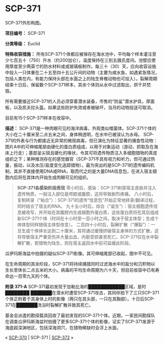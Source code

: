 # SCP-371
                        




SCP-371外形构图。



**项目编号：** SCP-371

**分类等级：** Euclid

**特殊收容措施：** 所有SCP-371个体都应被保存在海水池中，平均每个样本灌注至少七百五十（750）升水（约200加仑），温度保持在三到五摄氏度间。池壁应使用厚度至少两英寸的防水材料或或玻璃板制作。每三十（30）天，应向收容设施中投入一只体重在二十五至四十五公斤间的动物（主要为咸水鱼，如遇紧急情况，包括人类在内，有能力保持头部在水面之上的陆生脊椎动物也可投入）。裂解周期结束十日后，保留数个SCP-371样本，其余个体则从水中过滤取出，烘干并焚毁。

所有需要接近SCP-371的人员必须穿着潜水装备，市售的“防鲨”潜水护具，厚面板，以及凯夫拉头盔。如果这些防护失效或者被破坏，当月的动物投送可取消。

目前有15个SCP-371样本在收容中。

**描述：** SCP-371是一种肉眼可见的海洋病毒，外观类似噬菌体。SCP-371个体的大小在二十厘米至二点五米之间，身体稍透明，在水中已被误认为水母。
SCP-371的外表与行为都接近无异常的微观病毒，但已演化为特征显著的捕食性动物：图片A中的可伸缩尾部由硬化的蛋白质组成，以用于对象运动（游动，抓取及在海床上行走）；基部呈尖锐且硬化的喙状，令其可将遗传物质注入多细胞猎物的真皮组织之下；某种推测存在的感觉器官（SCP-371不具有视力和听力，但可通过热量，振动，以及水压/盐度变化追踪猎物）。最为突出的是SCP-371的遗传编码机制，其并不直接使用DNA或RNA，取而代之的是大量DNA信息包，在进入宿主细胞内后将在其体内开始生成肉眼可见的组织。


> **SCP-371各感染阶段表现** 
零小时后，感染：SCP-371刺穿宿主皮肤并注入遗传物质，一般注入部位是颅腔或腹腔，这将导致剧烈疼痛。
八小时后，复制转录（“粘合”）：SCP-371的遗传“信息包”开始正常地转录/翻译过程，同时结合了宿主的RNA。
九十五小时后，综合（“诞生”）：宿主细胞遗传信息被改写，并开始在其腹腔内生成细胞外蛋白质，这些蛋白质将在其后组成新SCP-371个体（时间在十小时至一百小时之间，取决于宿主体型；生成个体体型同样随宿主体型改变）。
二百四十小时后，裂解扩散（“爆裂”）：一旦生成个体体长达到二十厘米，其将通过缓慢挤破宿主身体的方式扩散，这将导致宿主严重受伤并大量出血，内脏受损甚至死亡。SCP-371仅在水中裂解扩散，若猎物为陆生，则在宿主返回水中前可延缓此阶段。
> 



瓜伊玛斯海盆中拍摄的疑似SCP-371影像。其可伸缩尾部已收起，图中不可见。



在生命周期的其余阶段，SCP-371将持续捕猎同时过滤海水中的盐分和沉积物以生长至体长二点五米的大小。病毒的平均生命周期为六十天，但目前收容中已有寿命达一百零九天的个体。

**附录 371-A** 
SCP-371最初发现于加勒比海的████████████区域，是时████████ ███████在潜水时遭受SCP-371攻击，其同伴拍下了三只SCP-371个体正附着于其身体上时的影像（两只在其头部，一只在其胸部）。十日后SCP-371在███████洗浴时裂解扩散并致其死亡。

基金会派遣的勘探载具回收了最初发现的SCP-371个体。近期，一家民间勘探队在调查瓜伊玛斯海盆时拍摄了更多SCP-371个体的影像，证实了SCP-371发源于海底超深渊地区，包括深海洞穴，在猎物稀缺时会浮上水面。



« [SCP-370](/scp-370) | SCP-371 | [SCP-372](/scp-372) »





                    